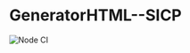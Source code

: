 # GeneratorHTML--SICP

![Node CI](https://github.com/vsbdn/GeneratorHTML--SICP/workflows/Node%20CI/badge.svg)
